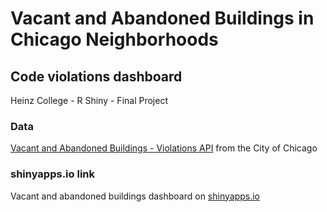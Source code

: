 # Vacant and Abandoned Buildings in Chicago Neighborhoods
## Code violations dashboard
Heinz College - R Shiny - Final Project

### Data
[Vacant and Abandoned Buildings - Violations API](https://data.cityofchicago.org/Buildings/Vacant-and-Abandoned-Buildings-Violations/kc9i-wq85) from the City of Chicago

### shinyapps.io link
Vacant and abandoned buildings dashboard on [shinyapps.io](https://jackjacobs.shinyapps.io/Chicago_vacant-abandoned-buildings_dashboard/)
